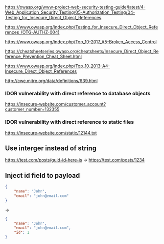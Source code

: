 https://owasp.org/www-project-web-security-testing-guide/latest/4-Web_Application_Security_Testing/05-Authorization_Testing/04-Testing_for_Insecure_Direct_Object_References

https://www.owasp.org/index.php/Testing_for_Insecure_Direct_Object_References_(OTG-AUTHZ-004)

https://www.owasp.org/index.php/Top_10-2017_A5-Broken_Access_Control

https://cheatsheetseries.owasp.org/cheatsheets/Insecure_Direct_Object_Reference_Prevention_Cheat_Sheet.html

https://www.owasp.org/index.php/Top_10_2013-A4-Insecure_Direct_Object_References

http://cwe.mitre.org/data/definitions/639.html
### IDOR vulnerability with direct reference to database objects
https://insecure-website.com/customer_account?customer_number=132355

### IDOR vulnerability with direct reference to static files
https://insecure-website.com/static/12144.txt

## Use interger instead of string
https://test.com/posts/guid-id-here-is
 ->
https://test.com/posts/1234


## Inject id field to payload
```json
{
	"name": "John",
	"email": "john@email.com"
}
```
->
```json
{
	"name": "John",
	"email": "john@email.com",
	"id": 1
}
```